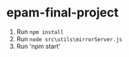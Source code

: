 # epam-final-project

1. Run `npm install`
2. Run `node src\utils\mirrorServer.js`
3. Run 'npm start'
